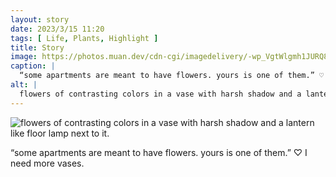 ```yaml
---
layout: story
date: 2023/3/15 11:20
tags: [ Life, Plants, Highlight ]
title: Story
image: https://photos.muan.dev/cdn-cgi/imagedelivery/-wp_VgtWlgmh1JURQ8t1mg/7418f80d-70d9-4558-dd75-56698a2f3800/public
caption: |
  “some apartments are meant to have flowers. yours is one of them.” ♡ I need more vases.
alt: |
  flowers of contrasting colors in a vase with harsh shadow and a lantern like floor lamp next to it.
---
```


![flowers of contrasting colors in a vase with harsh shadow and a lantern like floor lamp next to it.](https://photos.muan.dev/cdn-cgi/imagedelivery/-wp_VgtWlgmh1JURQ8t1mg/7418f80d-70d9-4558-dd75-56698a2f3800/public)

“some apartments are meant to have flowers. yours is one of them.” ♡ I need more vases.
